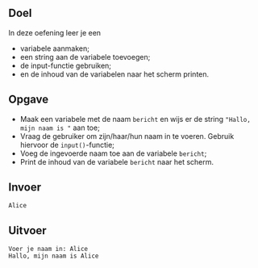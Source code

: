 ## Doel

In deze oefening leer je een 
* variabele aanmaken;
* een string aan de variabele toevoegen;
* de input-functie gebruiken;
* en de inhoud van de variabelen naar het scherm printen.

## Opgave

* Maak een variabele met de naam `bericht` en wijs er de string `"Hallo, mijn naam is "` aan toe;
* Vraag de gebruiker om zijn/haar/hun naam in te voeren. Gebruik hiervoor de `input()`-functie;
* Voeg de ingevoerde naam toe aan de variabele `bericht`;
* Print de inhoud van de variabele `bericht` naar het scherm.

## Invoer
```
Alice
```

## Uitvoer
```
Voer je naam in: Alice
Hallo, mijn naam is Alice
```
